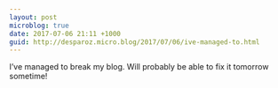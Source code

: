 ```yaml
---
layout: post
microblog: true
date: 2017-07-06 21:11 +1000
guid: http://desparoz.micro.blog/2017/07/06/ive-managed-to.html
---
```

I’ve managed to break my blog. Will probably be able to fix it tomorrow sometime!
